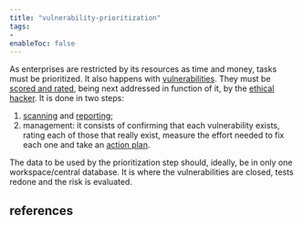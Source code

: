 ```yaml
---
title: "vulnerability-prioritization"
tags:
- 
enableToc: false
---
```


As enterprises are restricted by its resources as time and money, tasks must be prioritized. It also happens with [vulnerabilities](notes/vulnerability.md). They must be [scored and rated](notes/cvss.md), being next addressed in function of it, by the [ethical hacker](notes/ethical-hacking.md). It is done in two steps:
1. [scanning](notes/vulnerability-scan.md) and [reporting](notes/vulnerability-report.md);
2. management: it consists of confirming that each vulnerability exists, rating each of those that really exist, measure the effort needed to fix each one and take an [action plan](notes/vulnerability-response.md).

The data to be used by the prioritization step should, ideally, be in only one workspace/central database. It is where the vulnerabilities are closed, tests redone and the risk is evaluated.



## references
